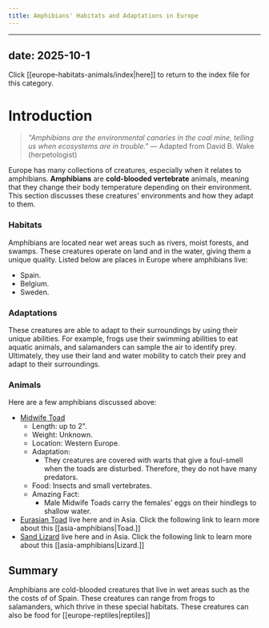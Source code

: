 ```yaml
---
title: Amphibians' Habitats and Adaptations in Europe
---
```

---
date: 2025-10-1
---
Click [[europe-habitats-animals/index|here]] to return to the index file for this category.
# Introduction

>_"Amphibians are the environmental canaries in the coal mine, telling us when ecosystems are in trouble."_ 
>— Adapted from David B. Wake (herpetologist)

Europe has many collections of creatures, especially when it relates to amphibians. **Amphibians** are **cold-blooded vertebrate** animals, meaning that they change their body temperature depending on their environment. This section discusses these creatures' environments and how they adapt to them.
### Habitats

Amphibians are located near wet areas such as rivers, moist forests, and swamps. These creatures operate on land and in the water, giving them a unique quality. Listed below are places in Europe where amphibians live:

- Spain.
- Belgium.
- Sweden.
### Adaptations

These creatures are able to adapt to their surroundings by using their unique abilities. For example, frogs use their swimming abilities to eat aquatic animals, and salamanders can sample the air to identify prey. Ultimately, they use their land and water mobility to catch their prey and adapt to their surroundings.
### Animals

Here are a few amphibians discussed above:
- [Midwife Toad](https://tse1.mm.bing.net/th/id/OIP.hTsH4uWiLTa3I_g4WETsHwHaE7?rs=1&pid=ImgDetMain&o=7&rm=3)
	- Length: up to 2".
	- Weight: Unknown.
	- Location: Western Europe.
	- Adaptation:
		- They creatures are covered with warts that give a foul-smell when the toads are disturbed. Therefore, they do not have many predators.
	- Food: Insects and small vertebrates.
	- Amazing Fact: 
		- Male Midwife Toads carry the females' eggs on their hindlegs to shallow water.
- [Eurasian Toad](https://thumbs.dreamstime.com/b/common-eurasian-spadefoot-toad-common-eurasian-spadefoot-toad-pelobates-fuscus-202525250.jpg) live here and in Asia. Click the following link to learn more about this [[asia-amphibians|Toad.]]
- [Sand Lizard](https://th.bing.com/th/id/R.47c7a47074985fb170547b7e1aa367ea?rik=qRY%2f7hCKYyQE1w&riu=http%3a%2f%2f3.bp.blogspot.com%2f-XjELZPsxApM%2fUigQWdxu_5I%2fAAAAAAAAEGE%2fe8ak8UiVo5o%2fs1600%2fSand_Lizard.jpg&ehk=p%2fbZkMxnC9UV3YGsvd5U4PRhaC2M178rpWmruiCbeJE%3d&risl=&pid=ImgRaw&r=0) live here and in Asia. Click the following link to learn more about this [[asia-amphibians|Lizard.]]
## Summary

Amphibians are cold-blooded creatures that live in wet areas such as the the costs of of Spain. These creatures can range from frogs to salamanders, which thrive in these special habitats. These creatures can also be food for [[europe-reptiles|reptiles]]